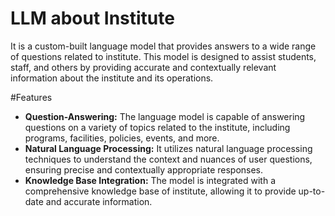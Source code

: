 # LLM about Institute
It is a custom-built language model that provides answers to a wide range of questions related to institute. This model is designed to assist students, staff, and others by providing accurate and contextually relevant information about the institute and its operations.

#Features
- **Question-Answering:** The language model is capable of answering questions on a variety of topics related to the institute, including programs, facilities, policies, events, and more.
- **Natural Language Processing:** It utilizes natural language processing techniques to understand the context and nuances of user questions, ensuring precise and contextually appropriate responses.
- **Knowledge Base Integration:** The model is integrated with a comprehensive knowledge base of institute, allowing it to provide up-to-date and accurate information.
